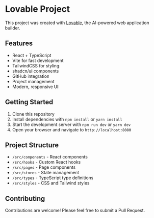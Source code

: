 
# Lovable Project

This project was created with [Lovable](https://lovable.ai), the AI-powered web application builder.

## Features

- React + TypeScript
- Vite for fast development
- TailwindCSS for styling
- shadcn/ui components
- GitHub integration
- Project management
- Modern, responsive UI

## Getting Started

1. Clone this repository
2. Install dependencies with `npm install` or `yarn install`
3. Start the development server with `npm run dev` or `yarn dev`
4. Open your browser and navigate to `http://localhost:8080`

## Project Structure

- `/src/components` - React components
- `/src/hooks` - Custom React hooks
- `/src/pages` - Page components
- `/src/stores` - State management
- `/src/types` - TypeScript type definitions
- `/src/styles` - CSS and Tailwind styles

## Contributing

Contributions are welcome! Please feel free to submit a Pull Request.
